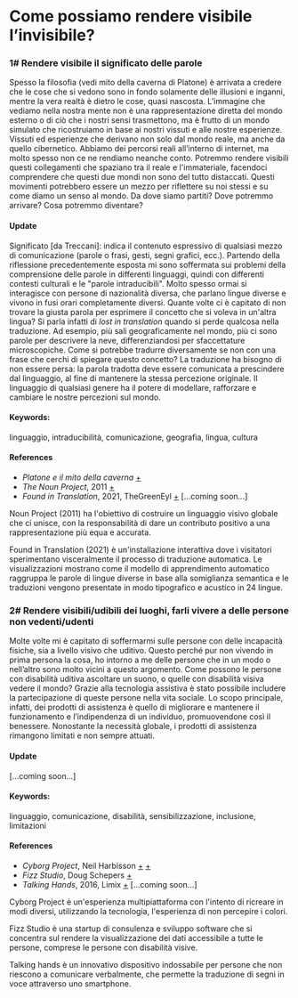 # Come possiamo rendere visibile l’invisibile? 

### 1# Rendere visibile il significato delle parole
Spesso la filosofia (vedi mito della caverna di Platone) è arrivata a credere che le cose che si vedono sono in fondo solamente delle illusioni e inganni, mentre la vera realtà è dietro le cose, quasi nascosta. 
L’immagine che vediamo nella nostra mente non è una rappresentazione diretta del mondo esterno o di ciò che i nostri sensi trasmettono, ma è frutto di un mondo simulato che ricostruiamo in base ai nostri vissuti e alle nostre esperienze. Vissuti ed esperienze che derivano non solo dal mondo reale, ma anche da quello cibernetico. 
Abbiamo dei percorsi reali all’interno di internet, ma molto spesso non ce ne rendiamo neanche conto. 
Potremmo rendere visibili questi collegamenti che spaziano tra il reale e l'immateriale, facendoci comprendere che questi due mondi non sono del tutto distaccati.
Questi movimenti potrebbero essere un mezzo per riflettere su noi stessi e su come diamo un senso al mondo. 
Da dove siamo partiti? Dove potremmo arrivare? Cosa potremmo diventare?

#### Update
Significato [da Treccani]: indica il contenuto espressivo di qualsiasi mezzo di comunicazione (parole o frasi, gesti, segni grafici, ecc.).
Partendo della riflessione precedentemente esposta mi sono soffermata sui problemi della comprensione delle parole in differenti linguaggi, quindi con differenti contesti culturali e le "parole intraducibili". Molto spesso ormai si interagisce con persone di nazionalità diversa, che parlano lingue diverse e vivono in fusi orari completamente diversi. Quante volte ci è capitato di non trovare la giusta parola per esprimere il concetto che si voleva in un'altra lingua? Si parla infatti di _lost in translation_ quando si perde qualcosa nella traduzione. Ad esempio, più sali geograficamente nel mondo, più ci sono parole per descrivere la neve, differenziandosi per sfaccettature microscopiche. Come si potrebbe tradurre diversamente se non con una frase che cerchi di spiegare questo concetto? La traduzione ha bisogno di non essere persa: la parola tradotta deve essere comunicata a prescindere dal linguaggio, al fine di mantenere la stessa percezione originale. Il linguaggio di qualsiasi genere ha il potere di modellare, rafforzare e cambiare le nostre percezioni sul mondo.

#### Keywords:
linguaggio, intraducibilità, comunicazione, geografia, lingua, cultura

#### References
- _Platone e il mito della caverna_ [+](https://www.studenti.it/platone-mito-della-caverna-simbologia-significato-allegoria.html) 
- _The Noun Project_, 2011 [+](thenounproject.com)
- _Found in Translation_, 2021, TheGreenEyl [+](https://www.creativeapplications.net/environment/found-in-translation-experiencing-the-process-of-machine-translation/)
[...coming soon...]

Noun Project (2011) ha l'obiettivo di costruire un linguaggio visivo globale che ci unisce, con la responsabilità di dare un contributo positivo a una rappresentazione più equa e accurata.

Found in Translation (2021) è un'installazione interattiva dove i visitatori sperimentano visceralmente il processo di traduzione automatica. Le visualizzazioni mostrano come il modello di apprendimento automatico raggruppa le parole di lingue diverse in base alla somiglianza semantica e le traduzioni vengono presentate in modo tipografico e acustico in 24 lingue.

### 2# Rendere visibili/udibili dei luoghi, farli vivere a delle persone non vedenti/udenti
Molte volte mi è capitato di soffermarmi sulle persone con delle incapacità fisiche, sia a livello visivo che uditivo. Questo perché pur non vivendo in prima persona la cosa, ho intorno a me delle persone che in un modo o nell’altro sono molto vicini a questo argomento.
Come possono le persone con disabilità uditiva ascoltare un suono, o quelle con disabilità visiva vedere il mondo?
Grazie alla tecnologia assistiva è stato possibile includere la partecipazione di queste persone nella vita sociale. Lo scopo principale, infatti, dei prodotti di assistenza è quello di migliorare e mantenere il funzionamento e l’indipendenza di un individuo, promuovendone così il benessere. 
Nonostante la necessità globale, i prodotti di assistenza rimangono limitati e non sempre attuati.

#### Update
[...coming soon...]

#### Keywords:
linguaggio, comunicazione, disabilità, sensibilizzazione, inclusione, limitazioni

#### References
- _Cyborg Project_, Neil Harbisson [+](https://www.youtube.com/watch?v=ygRNoieAnzI&t=5s) [+](https://cyborgproject.com/)
- _Fizz Studio_, Doug Schepers [+](https://medium.com/nightingale/accessibility-is-at-the-heart-of-data-visualization-64a38d6c505b)
- _Talking Hands_, 2016, Limix [+](http://www.limix.it/)
[...coming soon...]

Cyborg Project è un'esperienza multipiattaforma con l'intento di ricreare in modi diversi, utilizzando la tecnologia, l'esperienza di non percepire i colori.

Fizz Studio è una startup di consulenza e sviluppo software che si concentra sul rendere la visualizzazione dei dati accessibile a tutte le persone, comprese le persone con disabilità visive. 

Talking hands è un innovativo dispositivo indossabile per persone che non riescono a comunicare verbalmente, che permette la traduzione di segni in voce attraverso uno smartphone.

